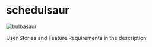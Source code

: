 # schedulsaur

![bulbasaur](https://assets.pokemon.com/assets/cms2/img/pokedex/detail/001.png "Bulbasaur")

User Stories and Feature Requirements in the description
